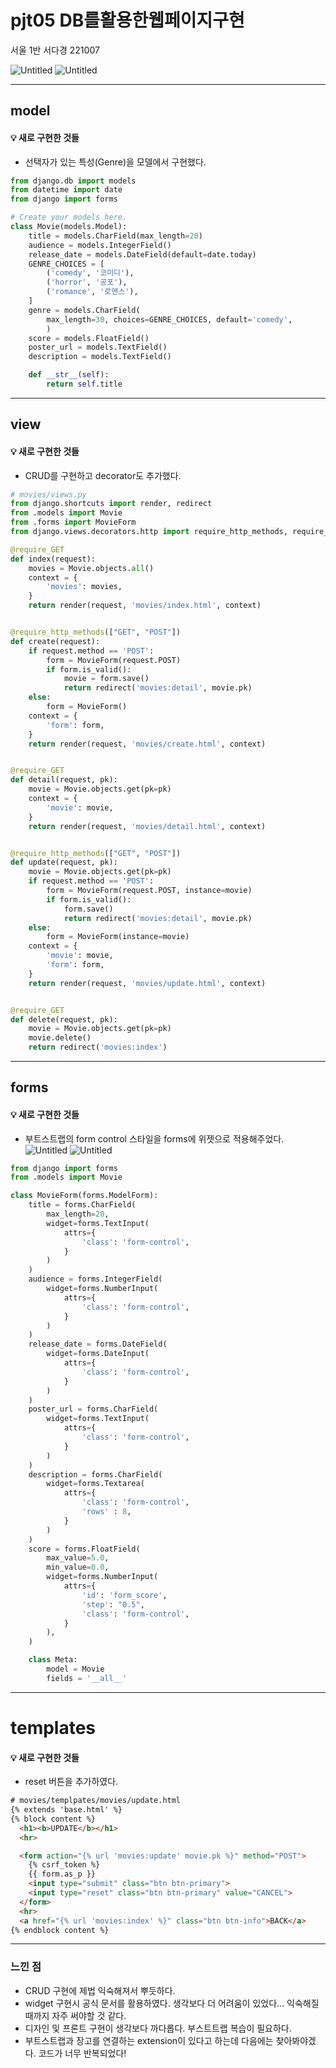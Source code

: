 # pjt05 DB를활용한웹페이지구현
서울 1반 서다경 221007

![Untitled](./images/pjt05/index.png)
![Untitled](./images/pjt05/detail.png)

---


## model
#### 💡 새로 구현한 것들
* 선택자가 있는 특성(Genre)을 모델에서 구현했다.
```python
from django.db import models
from datetime import date
from django import forms

# Create your models here.
class Movie(models.Model):
    title = models.CharField(max_length=20)
    audience = models.IntegerField()
    release_date = models.DateField(default=date.today)
    GENRE_CHOICES = [
        ('comedy', '코미디'),
        ('horror', '공포'),
        ('romance', '로맨스'),
    ]
    genre = models.CharField(
        max_length=30, choices=GENRE_CHOICES, default='comedy',
        )
    score = models.FloatField()
    poster_url = models.TextField()
    description = models.TextField()

    def __str__(self):
        return self.title
```

---

## view
#### 💡 새로 구현한 것들
* CRUD를 구현하고 decorator도 추가했다.

```python
# movies/views.py
from django.shortcuts import render, redirect
from .models import Movie
from .forms import MovieForm
from django.views.decorators.http import require_http_methods, require_GET

@require_GET
def index(request):
    movies = Movie.objects.all()
    context = {
        'movies': movies,
    }
    return render(request, 'movies/index.html', context)


@require_http_methods(["GET", "POST"])
def create(request):
    if request.method == 'POST':
        form = MovieForm(request.POST)
        if form.is_valid():
            movie = form.save()
            return redirect('movies:detail', movie.pk)
    else:
        form = MovieForm()
    context = {
        'form': form,
    }
    return render(request, 'movies/create.html', context)


@require_GET
def detail(request, pk):
    movie = Movie.objects.get(pk=pk)
    context = {
        'movie': movie,
    }
    return render(request, 'movies/detail.html', context)


@require_http_methods(["GET", "POST"])
def update(request, pk):
    movie = Movie.objects.get(pk=pk)
    if request.method == 'POST':
        form = MovieForm(request.POST, instance=movie)
        if form.is_valid():
            form.save()
            return redirect('movies:detail', movie.pk)
    else:
        form = MovieForm(instance=movie)
    context = {
        'movie': movie,
        'form': form,
    }
    return render(request, 'movies/update.html', context)


@require_GET
def delete(request, pk):
    movie = Movie.objects.get(pk=pk)
    movie.delete()
    return redirect('movies:index')
```

---

## forms
#### 💡 새로 구현한 것들

* 부트스트랩의 form control 스타일을 forms에 위젯으로 적용해주었다.
![Untitled](./images/pjt05/create.png)
![Untitled](./images/pjt05/update.png)

```python
from django import forms
from .models import Movie

class MovieForm(forms.ModelForm):
    title = forms.CharField(
        max_length=20,
        widget=forms.TextInput(
            attrs={
                'class': 'form-control',
            }
        )
    )
    audience = forms.IntegerField(
        widget=forms.NumberInput(
            attrs={
                'class': 'form-control',
            }
        )
    )
    release_date = forms.DateField(
        widget=forms.DateInput(
            attrs={
                'class': 'form-control',
            }
        )
    )
    poster_url = forms.CharField(
        widget=forms.TextInput(
            attrs={
                'class': 'form-control',
            }
        )
    )
    description = forms.CharField(
        widget=forms.Textarea(
            attrs={
                'class': 'form-control',
                'rows' : 8,
            }
        )
    )
    score = forms.FloatField(
        max_value=5.0,
        min_value=0.0, 
        widget=forms.NumberInput(
            attrs={
                'id': 'form_score',
                'step': "0.5",
                'class': 'form-control',
            }
        ),
    )

    class Meta:
        model = Movie
        fields = '__all__'
```

---


# templates
#### 💡 새로 구현한 것들
* reset 버튼을 추가하였다.

```html
# movies/templpates/movies/update.html
{% extends 'base.html' %}
{% block content %}
  <h1><b>UPDATE</b></h1>
  <hr>

  <form action="{% url 'movies:update' movie.pk %}" method="POST">
    {% csrf_token %}
    {{ form.as_p }}
    <input type="submit" class="btn btn-primary">
    <input type="reset" class="btn btn-primary" value="CANCEL">
  </form>
  <hr>
  <a href="{% url 'movies:index' %}" class="btn btn-info">BACK</a>
{% endblock content %}

```
---


### 느낀 점
* CRUD 구현에 제법 익숙해져서 뿌듯하다.
* widget 구현시 공식 문서를 활용하였다. 생각보다 더 어려움이 있었다... 익숙해질 때까지 자주 써야할 것 같다.
* 디자인 및 프론트 구현이 생각보다 까다롭다. 부스트트랩 복습이 필요하다.
* 부트스트랩과 장고를 연결하는 extension이 있다고 하는데 다음에는 찾아봐야겠다. 코드가 너무 반복되었다!
